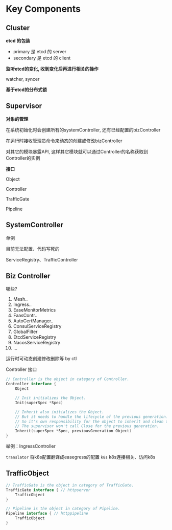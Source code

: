 # Key Components

## Cluster

**etcd 的包装**

- primary 是 etcd 的 server
- secondary 是 etcd 的 client

**监听etcd的变化, 收到变化后再进行相关的操作**

watcher, syncer

**基于etcd的分布式锁**

## Supervisor

**对象的管理**

在系统初始化时会创建所有的systemController, 还有已经配置的bizController

在运行时接收管理员命令来动态的创建或修改bizController

对其它的模块暴露API, 这样其它模块就可以通过Controller的名称获取到Controller的实例

**接口**

Object

Controller

TrafficGate

Pipeline

## SystemController

单例

目前无法配置、代码写死的

ServiceRegistry、TrafficController

## Biz Controller

哪些?

1. Mesh..
2. Ingress..
3. EaseMonitorMetrics
4. FaasContr..
5. AutoCertManager..
6. ConsulServiceRegistry
7. GlobalFilter
8. EtcdServiceRegistry
9. NacosServiceRegistry
10. ...

运行时可动态创建修改删除等 by ctl

Controller 接口

```go
// Controller is the object in category of Controller.
Controller interface {
    Object

    // Init initializes the Object.
    Init(superSpec *Spec)

    // Inherit also initializes the Object.
    // But it needs to handle the lifecycle of the previous generation.
    // So it's own responsibility for the object to inherit and clean the previous generation stuff.
    // The supervisor won't call Close for the previous generation.
    Inherit(superSpec *Spec, previousGeneration Object)
}
```

举例：IngressController

`translator` 将k8s配置翻译成easegress的配置
`k8s` k8s连接相关、访问k8s

## TrafficObject

```go
// TrafficGate is the object in category of TrafficGate.
TrafficGate interface { // httpserver
    TrafficObject
}

// Pipeline is the object in category of Pipeline.
Pipeline interface { // httppipeline
    TrafficObject
}
```